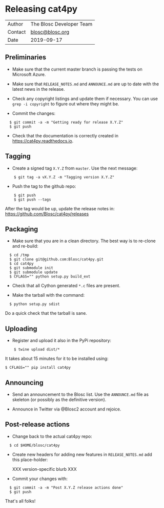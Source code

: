 # Releasing cat4py

| | |
| - | - |
| Author | The Blosc Developer Team |
| Contact | blosc@blosc.org |
| Date | 2019-09-17 |


## Preliminaries

* Make sure that the current master branch is passing the tests on Microsoft Azure.

* Make sure that `RELEASE_NOTES.md` and `ANNOUNCE.md` are up to date with the latest news
in the release.

* Check any copyright listings and update them if necessary. You can use ``grep
  -i copyright`` to figure out where they might be.

* Commit the changes:
```
  $ git commit -a -m "Getting ready for release X.Y.Z"
  $ git push
```

* Check that the documentation is correctly created in https://cat4py.readthedocs.io.


## Tagging

* Create a signed tag ``X.Y.Z`` from ``master``.  Use the next message:
```
    $ git tag -a vX.Y.Z -m "Tagging version X.Y.Z"
```

* Push the tag to the github repo:
```
    $ git push
    $ git push --tags
```

After the tag would be up, update the release notes in: https://github.com/Blosc/cat4py/releases

## Packaging

* Make sure that you are in a clean directory.  The best way is to
  re-clone and re-build:
```
  $ cd /tmp
  $ git clone git@github.com:Blosc/cat4py.git
  $ cd cat4py
  $ git submodule init
  $ git submodule update
  $ CFLAGS="" python setup.py build_ext
```

* Check that all Cython generated ``*.c`` files are present.

* Make the tarball with the command:
```
  $ python setup.py sdist
```

Do a quick check that the tarball is sane.


## Uploading

* Register and upload it also in the PyPi repository:
```
    $ twine upload dist/*
```

It takes about 15 minutes for it to be installed using:
```
$ CFLAGS="" pip install cat4py
```


## Announcing

* Send an announcement to the Blosc list.  Use the ``ANNOUNCE.md`` file as skeleton
(or possibly as the definitive version).

* Announce in Twitter via @Blosc2 account and rejoice.


## Post-release actions

* Change back to the actual cat4py repo:
```
  $ cd $HOME/blosc/cat4py
```

* Create new headers for adding new features in ``RELEASE_NOTES.md``
  add this place-holder:

  XXX version-specific blurb XXX

* Commit your changes with:
```
  $ git commit -a -m "Post X.Y.Z release actions done"
  $ git push
```

That's all folks!
